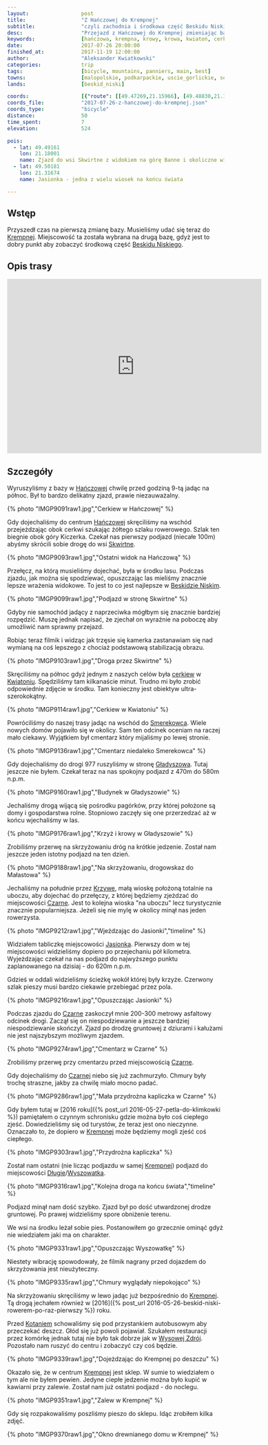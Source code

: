 ```yaml
---
layout:                 post
title:                  "Z Hańczowej do Krempnej"
subtitle:               "czyli zachodnia i środkowa część Beskidu Niskiego rowerem z sakwami, pagórki, cmentarze, krowy, ..."
desc:                   "Przejazd z Hańczowej do Krempnej zmieniając bazę noclegową aby móc zobaczyć środkową część Beskid Niskiego. Jazda rowerem przed wioski prawie na końcu świata, obok cmentarzy, przydrożnych krzyży i... krów."
keywords:               [hańczowa, krempna, krowy, krowa, kwiatoń, cerkiew, jasionka, czarne, wyszowatka, grab, kotań]
date:                   2017-07-26 20:00:00
finished_at:            2017-11-19 12:00:00
author:                 "Aleksander Kwiatkowski"
categories:             trip
tags:                   [bicycle, mountains, panniers, main, best]
towns:                  [malopolskie, podkarpackie, uscie_gorlickie, sekowa, krempna]
lands:                  [beskid_niski]

coords:                 [{"route": [[49.47269,21.15966], [49.48830,21.17021], [49.49683,21.18403], [49.50113,21.17691], [49.51255,21.20137], [49.50586,21.23579], [49.52097,21.26540], [49.52932,21.28917], [49.52721,21.30789], [49.51679,21.31029], [49.50380,21.31458], [49.47659,21.37672], [49.47185,21.37732], [49.44753,21.43286], [49.46577,21.42135], [49.51021,21.42676], [49.51773,21.44041], [49.52197,21.47337], [49.51105,21.50066], [49.50397,21.49285], [49.50832,21.48847]], "type": "bicycle"}]
coords_file:            "2017-07-26-z-hanczowej-do-krempnej.json"
coords_type:            "bicycle"
distance:               50
time_spent:             7
elevation:              524

pois:
  - lat: 49.49161
    lon: 21.18001
    name: Zjazd do wsi Skwirtne z widokiem na górę Banne i okoliczne wioski
  - lat: 49.50181
    lon: 21.31674
    name: Jasionka - jedna z wielu wiosek na końcu świata

---
```


[wiki-krempna]: https://pl.wikipedia.org/wiki/Krempna
[wiki-beskid-niski]: https://pl.wikipedia.org/wiki/Beskid_Niski
[wiki-hanczowa]: https://pl.wikipedia.org/wiki/Ha%C5%84czowa
[wiki-skwirtne]: https://pl.wikipedia.org/wiki/Skwirtne
[wiki-kwiaton-cerkiew]: https://pl.wikipedia.org/wiki/Cerkiew_%C5%9Bw._Paraskewy_w_Kwiatoniuo%C5%84
[wiki-kwiaton]: https://pl.wikipedia.org/wiki/Kwiat
[wiki-smerekowiec]: https://pl.wikipedia.org/wiki/Smerekowiec
[wiki-gladyszow]: https://pl.wikipedia.org/wiki/G%C5%82adysz%C3%B3w
[wiki-krzywa]: https://pl.wikipedia.org/wiki/Krzywa_(wojew%C3%B3dztwo_ma%C5%82opolskie)
[wiki-czarne]: https://pl.wikipedia.org/wiki/Czarne_(wojew%C3%B3dztwo_ma%C5%82opolskie)
[wiki-jasionka]: https://pl.wikipedia.org/wiki/Jasionka_(wojew%C3%B3dztwo_ma%C5%82opolskie)
[wiki-dlugie]: https://pl.wikipedia.org/wiki/D%C5%82ugie_(wojew%C3%B3dztwo_ma%C5%82opolskie)
[wiki-wyszowatka]: https://pl.wikipedia.org/wiki/Wyszowatka
[wiki-kotan]: https://pl.wikipedia.org/wiki/Kota%C5%84
[wiki-wysowa]: https://pl.wikipedia.org/wiki/Wysowa-Zdr%C3%B3j


Wstęp
-----

Przyszedł czas na pierwszą zmianę bazy. Musieliśmy udać się teraz do
[Krempnej][wiki-krempna]. Miejscowość ta została wybrana na drugą bazę,
gdyż jest to dobry punkt aby zobaczyć środkową część [Beskidu Niskiego][wiki-beskid-niski].

Opis trasy
----------

<iframe height='405' width='590' frameborder='0' allowtransparency='true' scrolling='no' src='https://www.strava.com/activities/1102666247/embed/4d3f6abf4f587143aa84a0e232f35e2156014991'></iframe>

Szczegóły
---------

Wyruszyliśmy z bazy w [Hańczowej][wiki-hanczowa] chwilę przed godziną 9-tą jadąc na północ.
Był to bardzo delikatny zjazd, prawie niezauważalny.

{% photo "IMGP9091raw1.jpg","Cerkiew w Hańczowej" %}

Gdy dojechaliśmy do centrum [Hańczowej][wiki-hanczowa] skręciliśmy
na wschód przejeżdzając obok cerkwi szukając żółtego szlaku rowerowego.
Szlak ten biegnie obok
góry Kiczerka. Czekał nas pierwszy podjazd (niecałe
100m) abyśmy skrócili sobie drogę do wsi [Skwirtne][wiki-skwirtne].

{% photo "IMGP9093raw1.jpg","Ostatni widok na Hańczową" %}

Przełęcz, na którą musieliśmy dojechać, była w środku lasu. Podczas zjazdu,
jak można się spodziewać, opuszczając las mieliśmy znacznie lepsze wrażenia
widokowe. To jest to co jest najlepsze w [Beskidzie Niskim][wiki-beskid-niski].

{% photo "IMGP9099raw1.jpg","Podjazd w stronę Skwirtne" %}

Gdyby nie samochód jadący z naprzeciwka mógłbym się znacznie bardziej
rozpędzić. Muszę jednak napisać, że zjechał on wyraźnie na poboczę aby umożliwić
nam sprawny przejazd.

Robiąc teraz filmik i widząc jak trzęsie się kamerka zastanawiam się nad
wymianą na coś lepszego z chociaż podstawową stabilizacją obrazu.

{% photo "IMGP9103raw1.jpg","Droga przez Skwirtne" %}

Skręciliśmy na północ gdyż jednym z naszych celów była
[cerkiew][wiki-kwiaton-cerkiew] w [Kwiatoniu][wiki-kwiaton].
Spędziliśmy tam kilkanaście minut. Trudno mi
było zrobić odpowiednie zdjęcie w środku. Tam konieczny jest obiektyw
ultra-szerokokątny.

{% photo "IMGP9114raw1.jpg","Cerkiew w Kwiatoniu" %}

Powróciliśmy do naszej trasy jadąc na wschód do [Smerekowca][wiki-smerekowiec].
Wiele nowych domów pojawiło się w okolicy. Sam ten odcinek oceniam
na raczej mało ciekawy. Wyjątkiem był cmentarz który mijaliśmy po lewej stronie.

{% photo "IMGP9136raw1.jpg","Cmentarz niedaleko Smerekowca" %}

Gdy dojechaliśmy do drogi 977 ruszyliśmy w stronę [Gładyszowa][wiki-gladyszow].
Tutaj jeszcze nie byłem. Czekał teraz na nas spokojny podjazd z 470m do 580m n.p.m.

{% photo "IMGP9160raw1.jpg","Budynek w Gładyszowie" %}

Jechaliśmy drogą wijącą się pośrodku pagórków, przy której położone są domy i
gospodarstwa rolne. Stopniowo zaczęły się one przerzedzać aż w końcu
wjechaliśmy w las.

{% photo "IMGP9176raw1.jpg","Krzyż i krowy w Gładyszowie" %}

Zrobiliśmy przerwę na skrzyżowaniu dróg na krótkie jedzenie. Został
nam jeszcze jeden istotny podjazd na ten dzień.

{% photo "IMGP9188raw1.jpg","Na skrzyżowaniu, drogowskaz do Małastowa" %}

Jechaliśmy na południe przez [Krzywe][wiki-krzywa], małą wioskę położoną
totalnie na uboczu, aby dojechać do przełęczy, z której będziemy
zjeżdzać do miejscowości [Czarne][wiki-czarne]. Jest to kolejna wioska
"na uboczu" lecz turystycznie znacznie popularniejsza. Jeżeli się nie mylę
w okolicy minął nas jeden rowerzysta.

{% photo "IMGP9212raw1.jpg","Wjeżdzając do Jasionki","timeline" %}

Widziałem tabliczkę miejscowości [Jasionka][wiki-jasionka]. Pierwszy
dom w tej miejscowości widzieliśmy dopiero po przejechaniu pół kilometra.
Wyjeżdzając czekał na nas podjazd do najwyższego punktu zaplanowanego
na dzisiaj - do 620m n.p.m.

Gdzieś w oddali widzieliśmy ścieżkę wokół której były krzyże.
Czerwony szlak pieszy musi bardzo ciekawie przebiegać przez pola.

{% photo "IMGP9216raw1.jpg","Opuszczając Jasionki" %}

Podczas zjazdu do [Czarne][wiki-czarne] zaskoczył mnie 200-300 metrowy asfaltowy odcinek drogi.
Zaczął się on niespodziewanie a jeszcze bardziej niespodziewanie skończył.
Zjazd po drodzę gruntowej z dziurami i kałużami nie jest najszybszym możliwym
zjazdem.

{% photo "IMGP9274raw1.jpg","Cmentarz w Czarne" %}

Zrobiliśmy przerwę przy cmentarzu przed miejscowością
[Czarne][wiki-czarne].

Gdy dojechaliśmy do [Czarnej][wiki-czarne] niebo się już zachmurzyło.
Chmury były trochę straszne, jakby za chwilę miało mocno padać.

{% photo "IMGP9286raw1.jpg","Mała przydrożna kapliczka w Czarne" %}

Gdy byłem tutaj
w [2016 roku]({% post_url 2016-05-27-petla-do-klimkowki %}) pamiętałem o
czynnym schronisku gdzie można było coś ciepłego zjeść. Dowiedzieliśmy się
od turystów, że teraz jest ono nieczynne. Oznaczało to, że dopiero
w [Krempnej][wiki-krempna] może będziemy mogli zjeść coś ciepłego.

{% photo "IMGP9303raw1.jpg","Przydrożna kapliczka" %}

Został nam ostatni (nie licząc podjazdu w samej [Krempnej][wiki-krempna])
podjazd do miejscowości [Długie][wiki-dlugie]/[Wyszowatka][wiki-wyszowatka].

{% photo "IMGP9316raw1.jpg","Kolejna droga na końcu świata","timeline" %}

Podjazd minął nam dość szybko. Zjazd był po dość utwardzonej drodze
gruntowej. Po prawej widzieliśmy spore obniżenie terenu.

We wsi na środku leżał sobie pies. Postanowiłem go grzecznie ominąć gdyż
nie wiedziałem jaki ma on charakter.

{% photo "IMGP9331raw1.jpg","Opuszczając Wyszowatkę" %}

Niestety wibrację spowodowały, że filmik nagrany przed dojazdem do skrzyżowania
jest nieużyteczny.

{% photo "IMGP9335raw1.jpg","Chmury wyglądały niepokojąco" %}

Na skrzyżowaniu skręciliśmy w lewo jadąc już bezpośrednio do
[Krempnej][wiki-krempna]. Tą drogą jechałem
również w [2016]({% post_url 2016-05-26-beskid-niski-rowerem-po-raz-pierwszy %}) roku.

Przed [Kotaniem][wiki-kotan] schowaliśmy się pod przystankiem autobusowym
aby przeczekać deszcz. Głód się już powoli pojawiał. Szukałem restauracji
przez komórkę jednak tutaj nie było tak dobrze jak w [Wysowej Zdrój][wiki-wysowa].
Pozostało nam ruszyć do centru i zobaczyć czy coś będzie.

{% photo "IMGP9339raw1.jpg","Dojeżdzając do Krempnej po deszczu" %}

Okazało się, że w centrum [Krempnej][wiki-krempna] jest sklep. W sumie to
wiedziałem o tym ale nie byłem pewien. Jedyne ciepłe jedzenie można było
kupić w kawiarni przy zalewie. Został nam już ostatni podjazd - do noclegu.

{% photo "IMGP9351raw1.jpg","Zalew w Krempnej" %}

Gdy się rozpakowaliśmy poszliśmy pieszo do sklepu. Idąc zrobiłem kilka zdjęć.

{% photo "IMGP9370raw1.jpg","Okno drewnianego domu w Krempnej" %}
